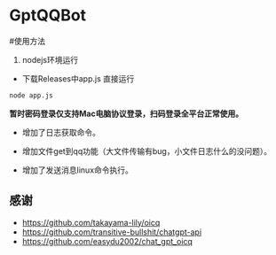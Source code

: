 # GptQQBot

#使用方法
1. nodejs环境运行
- 下载Releases中app.js 直接运行
 ```cmd
 node app.js
```

**暂时密码登录仅支持Mac电脑协议登录，扫码登录全平台正常使用。**
 - 增加了日志获取命令。

-  增加文件get到qq功能（大文件传输有bug，小文件日志什么的没问题）。

 - 增加了发送消息linux命令执行。
 
 
 
 
 
 
 
 
## 感谢

- https://github.com/takayama-lily/oicq
- https://github.com/transitive-bullshit/chatgpt-api
- https://github.com/easydu2002/chat_gpt_oicq
